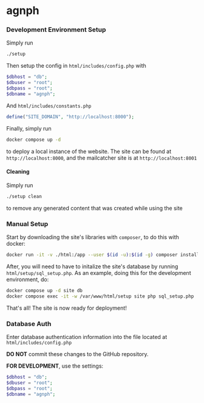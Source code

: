 # agnph

### Development Environment Setup

Simply run

```bash
./setup
```

Then setup the config in `html/includes/config.php` with

```php
$dbhost = "db";
$dbuser = "root";
$dbpass = "root";
$dbname = "agnph";
```

And `html/includes/constants.php`

```php
define("SITE_DOMAIN", "http://localhost:8000");
```

Finally, simply run

```bash
docker compose up -d
```

to deploy a local instance of the website. The site can be found at `http://localhost:8000`, and the mailcatcher site is at `http://localhost:8001`

#### Cleaning

Simply run

```bash
./setup clean
```

to remove any generated content that was created while using the site

### Manual Setup

Start by downloading the site's libraries with `composer`, to do this with docker:

```bash
docker run -it -v ./html:/app --user $(id -u):$(id -g) composer install
```

After, you will need to have to initalize the site's database by running `html/setup/sql_setup.php`. As an example, doing this for the development environment, do:

```bash
docker compose up -d site db
docker compose exec -it -w /var/www/html/setup site php sql_setup.php
```

That's all! The site is now ready for deployment!

### Database Auth

Enter database authentication information into the file located at `html/includes/config.php`

**DO NOT** commit these changes to the GitHub repository.

**FOR DEVELOPMENT**, use the settings:

```php
$dbhost = "db";
$dbuser = "root";
$dbpass = "root";
$dbname = "agnph";
```
